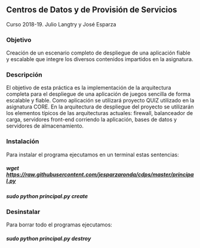 ## Centros de Datos y de Provisión de Servicios
Curso 2018-19. Julio Langtry y José Esparza

### Objetivo
Creación de un escenario completo de despliegue de una aplicación fiable y escalable que
integre los diversos contenidos impartidos en la asignatura.

### Descripción
El objetivo de esta práctica es la implementación de la arquitectura completa para el
despliegue de una aplicación de juegos sencilla de forma escalable y fiable. Como aplicación
se utilizará proyecto QUIZ utilizado en la asignatura CORE. En la arquitectura de despliegue
del proyecto se utilizarán los elementos típicos de las arquitecturas actuales: firewall,
balanceador de carga, servidores front-end corriendo la aplicación, bases de datos y
servidores de almacenamiento.

### Instalación
Para instalar el programa ejecutamos en un terminal estas sentencias:
##### wget https://raw.githubusercontent.com/jesparzaronda/cdps/master/principal.py
##### sudo python principal.py create

### Desinstalar
Para borrar todo el programas ejecutamos:
##### sudo python principal.py destroy
